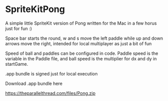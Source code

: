 # SpriteKitPong

A simple little SpriteKit version of Pong written for the Mac in a few horus just for fun :)

Space bar starts the round, w and s move the left paddle while up and down arrows move the right, intended for local multiplayer as just a bit of fun

Speed of ball and paddles can be configured in code. Paddle speed is the variable in the Paddle file, and ball speed is the multiplier for dx and dy in startGame. 

.app bundle is signed just for local execution

Download .app bundle here

https://theparallelthread.com/files/Pong.zip
